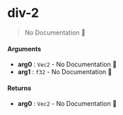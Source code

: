# div\-2

> No Documentation 🚧

#### Arguments

- **arg0** : `Vec2` \- No Documentation 🚧
- **arg1** : `f32` \- No Documentation 🚧

#### Returns

- **arg0** : `Vec2` \- No Documentation 🚧